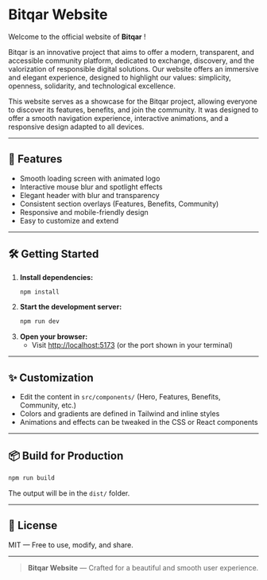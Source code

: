 # Bitqar Website

Welcome to the official website of **Bitqar** !

Bitqar is an innovative project that aims to offer a modern, transparent, and accessible community platform, dedicated to exchange, discovery, and the valorization of responsible digital solutions. Our website offers an immersive and elegant experience, designed to highlight our values: simplicity, openness, solidarity, and technological excellence.

This website serves as a showcase for the Bitqar project, allowing everyone to discover its features, benefits, and join the community. It was designed to offer a smooth navigation experience, interactive animations, and a responsive design adapted to all devices.

---

## 🚀 Features
- Smooth loading screen with animated logo
- Interactive mouse blur and spotlight effects
- Elegant header with blur and transparency
- Consistent section overlays (Features, Benefits, Community)
- Responsive and mobile-friendly design
- Easy to customize and extend

---

## 🛠️ Getting Started

1. **Install dependencies:**
   ```bash
   npm install
   ```
2. **Start the development server:**
   ```bash
   npm run dev
   ```
3. **Open your browser:**
   - Visit [http://localhost:5173](http://localhost:5173) (or the port shown in your terminal)

---

## ✨ Customization
- Edit the content in `src/components/` (Hero, Features, Benefits, Community, etc.)
- Colors and gradients are defined in Tailwind and inline styles
- Animations and effects can be tweaked in the CSS or React components

---

## 📦 Build for Production
```bash
npm run build
```
The output will be in the `dist/` folder.

---

## 📄 License
MIT — Free to use, modify, and share.

---

> **Bitqar Website** — Crafted for a beautiful and smooth user experience.

